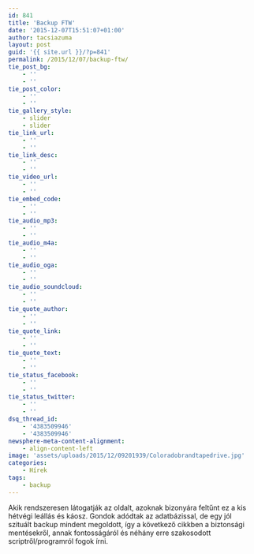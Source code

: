 ```yaml
---
id: 841
title: 'Backup FTW'
date: '2015-12-07T15:51:07+01:00'
author: tacsiazuma
layout: post
guid: '{{ site.url }}/?p=841'
permalink: /2015/12/07/backup-ftw/
tie_post_bg:
    - ''
    - ''
tie_post_color:
    - ''
    - ''
tie_gallery_style:
    - slider
    - slider
tie_link_url:
    - ''
    - ''
tie_link_desc:
    - ''
    - ''
tie_video_url:
    - ''
    - ''
tie_embed_code:
    - ''
    - ''
tie_audio_mp3:
    - ''
    - ''
tie_audio_m4a:
    - ''
    - ''
tie_audio_oga:
    - ''
    - ''
tie_audio_soundcloud:
    - ''
    - ''
tie_quote_author:
    - ''
    - ''
tie_quote_link:
    - ''
    - ''
tie_quote_text:
    - ''
    - ''
tie_status_facebook:
    - ''
    - ''
tie_status_twitter:
    - ''
    - ''
dsq_thread_id:
    - '4383509946'
    - '4383509946'
newsphere-meta-content-alignment:
    - align-content-left
image: 'assets/uploads/2015/12/09201939/Coloradobrandtapedrive.jpg'
categories:
    - Hírek
tags:
    - backup
---
```


Akik rendszeresen látogatják az oldalt, azoknak bizonyára feltűnt ez a kis hétvégi leállás és káosz. Gondok adódtak az adatbázissal, de egy jól szituált backup mindent megoldott, így a következő cikkben a biztonsági mentésekről, annak fontosságáról és néhány erre szakosodott scriptről/programról fogok írni.